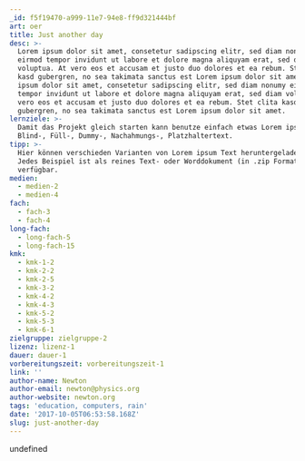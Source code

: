 ```yaml
---
_id: f5f19470-a999-11e7-94e8-ff9d321444bf
art: oer
title: Just another day
desc: >-
  Lorem ipsum dolor sit amet, consetetur sadipscing elitr, sed diam nonumy
  eirmod tempor invidunt ut labore et dolore magna aliquyam erat, sed diam
  voluptua. At vero eos et accusam et justo duo dolores et ea rebum. Stet clita
  kasd gubergren, no sea takimata sanctus est Lorem ipsum dolor sit amet. Lorem
  ipsum dolor sit amet, consetetur sadipscing elitr, sed diam nonumy eirmod
  tempor invidunt ut labore et dolore magna aliquyam erat, sed diam voluptua. At
  vero eos et accusam et justo duo dolores et ea rebum. Stet clita kasd
  gubergren, no sea takimata sanctus est Lorem ipsum dolor sit amet.
lernziele: >-
  Damit das Projekt gleich starten kann benutze einfach etwas Lorem ipsum -
  Blind-, Füll-, Dummy-, Nachahmungs-, Platzhaltertext.
tipp: >-
  Hier können verschieden Varianten von Lorem ipsum Text heruntergeladen werden.
  Jedes Beispiel ist als reines Text- oder Worddokument (in .zip Format)
  verfügbar.
medien:
  - medien-2
  - medien-4
fach:
  - fach-3
  - fach-4
long-fach:
  - long-fach-5
  - long-fach-15
kmk:
  - kmk-1-2
  - kmk-2-2
  - kmk-2-5
  - kmk-3-2
  - kmk-4-2
  - kmk-4-3
  - kmk-5-2
  - kmk-5-3
  - kmk-6-1
zielgruppe: zielgruppe-2
lizenz: lizenz-1
dauer: dauer-1
vorbereitungszeit: vorbereitungszeit-1
link: ''
author-name: Newton
author-email: newton@physics.org
author-website: newton.org
tags: 'education, computers, rain'
date: '2017-10-05T06:53:58.168Z'
slug: just-another-day
---
```

undefined
